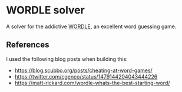 # WORDLE solver
A solver for the addictive [WORDLE](https://www.powerlanguage.co.uk/wordle/), an excellent word guessing game.

## References
I used the following blog posts when building this:
- https://blog.scubbo.org/posts/cheating-at-word-games/
- https://twitter.com/cgenco/status/1479144204043444226
- https://matt-rickard.com/wordle-whats-the-best-starting-word/
